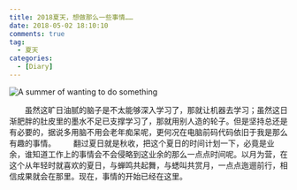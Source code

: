 ```yaml
---
title: 2018夏天，想做那么一些事情……
date: 2018-05-02 18:10:10
comments: true
tag: 
  - 夏天
categories:
  - [Diary]
---
```


![A summer of wanting to do something](https://oss.xknife.net/A_summer_of_wanting_to_do_something.jpg)

　　虽然这旷日油腻的脑子是不太能够深入学习了，那就让机器去学习；虽然这日渐肥胖的肚皮里的墨水不足已支撑学习了，那就用别人造的轮子。但是坚持总还是有必要的，据说多用脑不用会老年痴呆呢，更何况在电脑前码代码依旧于我是那么有趣的事情。
　　翻过夏日就是秋收，把这个夏日的时间计划一下，必竟是业余，谁知道工作上的事情会不会侵略到这业余的那么一点点时间呢。以月为营，在这个从年轻时就喜欢的夏日，与蝉鸣共起舞，与蟋叫共赏月，一点点迤逦前行，相信成果就会在那里。现在，事情的开始已经在这里。